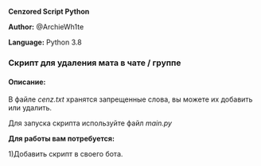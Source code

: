**Cenzored Script Python**

**Author:** @ArchieWh1te

**Language:** Python 3.8

### Скрипт для удаления мата в чате / группе 
#### Описание:
В файле *cenz.txt* хранятся запрещенные слова, вы можете их добавить или удалить.

Для запуска скрипта используйте файл *main.py*

**Для работы вам потребуется:**

1)Добавить скрипт в своего бота.

